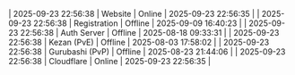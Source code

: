 | 2025-09-23 22:56:38 | Website | Online | 2025-09-23 22:56:35 |
| 2025-09-23 22:56:38 | Registration | Offline | 2025-09-09 16:40:23 |
| 2025-09-23 22:56:38 | Auth Server | Offline | 2025-08-18 09:33:31 |
| 2025-09-23 22:56:38 | Kezan (PvE) | Offline | 2025-08-03 17:58:02 |
| 2025-09-23 22:56:38 | Gurubashi (PvP) | Offline | 2025-08-23 21:44:06 |
| 2025-09-23 22:56:38 | Cloudflare | Online | 2025-09-23 22:56:35 |
